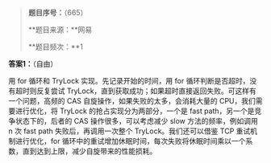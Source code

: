 > **题目序号：**（665）
>
> **题目来源：**网易
>
> **题目频次：**1

**答案1：**（自由）

用 for 循环和 TryLock 实现。先记录开始的时间，用 for 循环判断是否超时，没有超时则反复尝试 TryLock，直到获取成功；如果超时直接返回失败。可这样有一个问题，高频的 CAS 自旋操作，如果失败的太多，会消耗大量的 CPU，我们需要进行优化，将 TryLock 的抢占实现分为两部分，一个是 fast path，另一个是竞争状态下的，后者的 CAS 操作很多，可以考虑减少 slow 方法的频率，例如调用 n 次 fast path 失败后，再调用一次整个 TryLock。我们还可以借鉴 TCP 重试机制进行优化，for 循环中的重试增加休眠时间，每次失败将休眠时间乘以一个系数，直到达到上限，减少自旋带来的性能损耗。